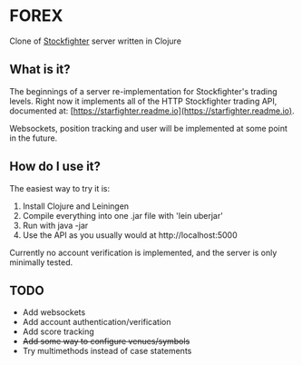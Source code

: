 # FOREX
Clone of [Stockfighter](https://www.stockfighter.io) server written in Clojure

## What is it?

The beginnings of a server re-implementation for Stockfighter's trading levels.  Right now it implements all of the 
HTTP Stockfighter trading API, documented at: [https://starfighter.readme.io](https://starfighter.readme.io).

Websockets, position tracking and user will be implemented at some point in the future.

## How do I use it?

The easiest way to try it is:

  1. Install Clojure and Leiningen
  2. Compile everything into one .jar file with 'lein uberjar'
  3. Run with java -jar <jar name here>
  4. Use the API as you usually would at http://localhost:5000

Currently no account verification is implemented, and the server is only minimally tested.

## TODO

  * Add websockets
  * Add account authentication/verification
  * Add score tracking
  * ~~Add some way to configure venues/symbols~~
  * Try multimethods instead of case statements
